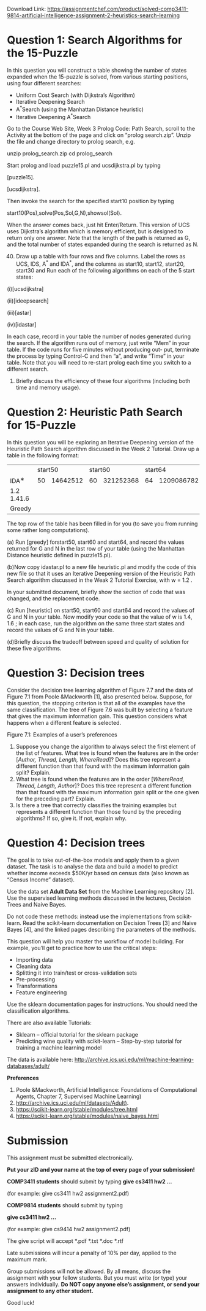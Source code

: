 Download Link: https://assignmentchef.com/product/solved-comp3411-9814-artificial-intelligence-assignment-2-heuristics-search-learning
<br>
<h1>Question 1: Search Algorithms for the 15-Puzzle</h1>

In this question you will construct a table showing the number of states expanded when the 15-puzzle is solved, from various starting positions, using four different searches:

<ul>

 <li>Uniform Cost Search (with Dijkstra’s Algorithm)</li>

 <li>Iterative Deepening Search</li>

 <li>A<sup>*</sup>Search (using the Manhattan Distance heuristic)</li>

 <li>Iterative Deepening A<sup>*</sup>Search</li>

</ul>

Go to the Course Web Site, Week 3 Prolog Code: Path Search, scroll to the Activity at the bottom of the page and click on “prolog search.zip”. Unzip the file and change directory to prolog search, e.g.

unzip prolog_search.zip cd prolog_search

Start prolog and load puzzle15.pl and ucsdijkstra.pl by typing

[puzzle15].

[ucsdijkstra].

Then invoke the search for the specified start10 position by typing

start10(Pos),solve(Pos,Sol,G,N),showsol(Sol).

When the answer comes back, just hit Enter/Return. This version of UCS uses Dijkstra’s algorithm which is memory efficient, but is designed to return only one answer. Note that the length of the path is returned as G, and the total number of states expanded during the search is returned as N.

<ol start="40">

 <li>Draw up a table with four rows and five columns. Label the rows as UCS, IDS, A<sup>*</sup> and IDA<sup>*</sup>, and the columns as start10, start12, start20, start30 and Run each of the following algorithms on each of the 5 start states:</li>

</ol>




(i)[ucsdijkstra]

(ii)[ideepsearch]

(iii)[astar]

(iv)[idastar]

In each case, record in your table the number of nodes generated during the search. If the algorithm runs out of memory, just write “Mem” in your table. If the code runs for five minutes without producing out- put, terminate the process by typing Control-C and then “a”, and write “Time” in your table. Note that you will need to re-start prolog each time you switch to a different search.

<ol>

 <li>Briefly discuss the efficiency of these four algorithms (including both time and memory usage).</li>

</ol>

<h1>Question 2: Heuristic Path Search for 15-Puzzle</h1>

In this question you will be exploring an Iterative Deepening version of the Heuristic Path Search algorithm discussed in the Week 2 Tutorial. Draw up a table in the following format:




<table width="445">

 <tbody>

  <tr>

   <td width="65"> </td>

   <td colspan="2" width="119">start50</td>

   <td colspan="2" width="127">start60</td>

   <td colspan="2" width="134">start64</td>

  </tr>

  <tr>

   <td width="65">IDA<sup>∗</sup></td>

   <td width="40">50</td>

   <td width="78">14642512</td>

   <td width="40">60</td>

   <td width="86">321252368</td>

   <td width="40">64</td>

   <td width="94">1209086782</td>

  </tr>

  <tr>

   <td width="65">1.2 1.41.6</td>

   <td width="40"> </td>

   <td width="78"> </td>

   <td width="40"> </td>

   <td width="86"> </td>

   <td width="40"> </td>

   <td width="94"> </td>

  </tr>

  <tr>

   <td width="65">Greedy</td>

   <td width="40"> </td>

   <td width="78"> </td>

   <td width="40"> </td>

   <td width="86"> </td>

   <td width="40"> </td>

   <td width="94"> </td>

  </tr>

 </tbody>

</table>

The top row of the table has been filled in for you (to save you from running some rather long computations).

(a) Run [greedy] forstart50, start60 and start64, and record the values returned for G and N in the last row of your table (using the Manhattan Distance heuristic defined in puzzle15.pl).

(b)Now copy idastar.pl to a new file heuristic.pl and modify the code of this new file so that it uses an Iterative Deepening version of the Heuristic Path Search algorithm discussed in the Weak 2 Tutorial Exercise, with w = 1.2 .

In your submitted document, briefly show the section of code that was changed, and the replacement code.

(c) Run [heuristic] on start50, start60 and start64 and record the values of G and N in your table. Now modify your code so that the value of  w is 1.4, 1.6 ;  in each case, run the algorithm on the same three start states and record the values of G and N in your table.

(d)Briefly discuss the tradeoff between speed and quality of solution for these five algorithms.

<h1>Question 3: Decision trees</h1>

Consider the decision tree learning algorithm of Figure 7.7 and the data of Figure 7.1 from Poole &amp;Mackworth [1], also presented below. Suppose, for this question, the stopping criterion is that all of the examples have the same classification. The tree of Figure 7.6 was built by selecting a feature that gives the maximum information gain. This question considers what happens when a different feature is selected.

Figure 7.1: Examples of a user’s preferences

<ol>

 <li>Suppose you change the algorithm to always select the first element of the list of features. What tree is found when the features are in the order [<em>Author, Thread, Length, WhereRead</em>]? Does this tree represent a different function than that found with the maximum information gain split? Explain.</li>

 <li>What tree is found when the features are in the order [<em>WhereRead, Thread, Length, Author</em>]? Does this tree represent a different function than that found with the maximum information gain split or the one given for the preceding part? Explain.</li>

 <li>Is there a tree that correctly classifies the training examples but represents a different function than those found by the preceding algorithms? If so, give it. If not, explain why.</li>

</ol>

<h1>Question 4: Decision trees</h1>

The goal is to take out-of-the-box models and apply them to a given dataset. The task is to analyse the data  and  build a model to predict whether income exceeds $50K/yr based on census data (also known as “Census Income” dataset).

Use the data set <strong>Adult Data Set</strong> from the Machine Learning repository [2]. Use the supervised learning methods discussed in the lectures, Decision Trees and  Naive Bayes.

Do not code these methods: instead use the implementations from scikit-learn. Read the scikit-learn documentation on Decision Trees [3]  and Naive Bayes [4], and the linked pages describing the parameters of the methods.

This question will  help you master the workflow of model building. For example, you’ll get to practice how to use the critical steps:

<ul>

 <li>Importing data</li>

 <li>Cleaning data</li>

 <li>Splitting it into train/test or cross-validation sets</li>

 <li>Pre-processing</li>

 <li>Transformations</li>

 <li>Feature engineering</li>

</ul>

Use the sklearn documentation pages for instructions. You should need the classification algorithms.

There are also available Tutorials:

<ul>

 <li>Sklearn – official tutorial for the sklearn package</li>

 <li>Predicting wine quality with scikit-learn – Step-by-step tutorial for training a machine learning model</li>

</ul>

The data is available here:  http://archive.ics.uci.edu/ml/machine-learning-databases/adult/

<strong>Preferences</strong>

<ol>

 <li>Poole &amp;Mackworth, Artificial Intelligence: Foundations of Computational Agents, Chapter 7, Supervised Machine Learning)</li>

 <li><a href="https://archive.ics.uci.edu/ml/datasets/Adult">http://archive.ics.uci.edu/ml/datasets/Adult</a><a href="https://archive.ics.uci.edu/ml/datasets/Adult">)</a>.</li>

 <li><a href="https://scikit-learn.org/stable/modules/tree.html">https://scikit-learn.org/stable/modules/tree.html</a></li>

 <li><a href="https://scikit-learn.org/stable/modules/naive_bayes.html">https://scikit-learn.org/stable/modules/naive_bayes.html</a></li>

</ol>

<h1>Submission</h1>

This assignment must be submitted electronically.

<strong>Put your zID and your name at the top of every page of your submission!</strong>

<strong>COMP3411 students</strong> should submit by typing <strong>give cs3411 hw2 … </strong>

(for example: give cs3411 hw2 assignment2.pdf)

<strong>COMP9814 students</strong> should submit by typing

<strong>give cs3411 hw2 … </strong>

(for example: give cs9414 hw2 assignment2.pdf)

The give script will accept *.pdf *.txt *.doc *.rtf

Late submissions will incur a penalty of 10% per day, applied to the maximum mark.

Group submissions will not be allowed. By all means, discuss the assignment with your fellow students. But you must write (or type) your answers individually. <strong>Do NOT copy anyone else’s assignment, or send your assignment to any other student. </strong>

Good luck!